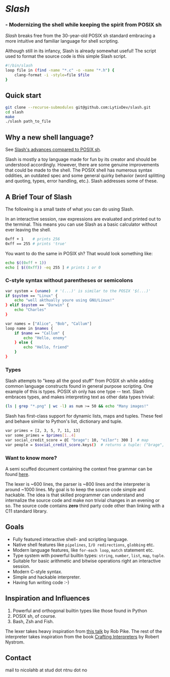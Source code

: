 # *Slash*
### - Modernizing the shell while keeping the spirit from POSIX sh
*Slash* breaks free from the 30-year-old POSIX sh standard embracing a more intuitive and familiar language for shell scripting.

Although still in its infancy, Slash is already somewhat useful! The script used to format the source code is this simple Slash script.
```sh
#!/bin/slash
loop file in (find -name "*.c" -o -name "*.h") {
    clang-format -i -style=file $file
}
```

## Quick start
```sh
git clone --recurse-submodules git@github.com:LytixDev/slash.git
cd slash
make
./slash path_to_file
```

## Why a new shell language?
See [Slash's advances compared to POSIX sh](coming-soon).

Slash is mostly a toy language made for fun by its creator and should be understood accordingly. However, there are some genuine improvements that could be made to the shell. The POSIX shell has numerous syntax oddities, an outdated spec and some general quirky behavior (word splitting and quoting, types, error handling, etc.). Slash addresses some of these.

## A Brief Tour of Slash
The following is a small taste of what you can do using Slash.

In an interactive session, raw expressions are evaluated and printed out to the terminal. This means you can use Slash as a basic calculator without ever leaving the shell.
```sh
0xff + 1    # prints 256
0xff == 255 # prints 'true'
```
You want to do the same in POSIX sh? That would look something like:
```sh
echo $((0xff + 1))
echo [ $((0xff)) -eq 255 ] # prints 1 or 0
```

### C-style syntax without parentheses or semicolons
``` sh
var system = (uname)  # '(...)' is similar to the POSIX '$(...)' 
if $system == "Linux" {
    echo "well akthually youre using GNU/Linux!"
} elif $system == "Darwin" {
    echo "Charles"
}
```
```sh
var names = ["Alice", "Bob", "Callum"]
loop name in $names {
    if $name == "Callum" {
        echo "Hello, enemy"
    } else {
        echo "Hello, friend"
    }
}
```

### Types
Slash attempts to "keep all the good stuff" from POSIX sh while adding common language constructs found in general purpose scripting. One example of this is types. POSIX sh only has one type -- text.  Slash embraces types, and makes interpreting text as other data types trivial:
```sh
(ls | grep "*.png" | wc -l) as num >= 50 && echo "Many images!"
```

Slash has first-class support for dynamic lists, maps and tuples. These feel and behave similar to Python's list, dictionary and tuple.
```sh
var primes = [2, 3, 5, 7, 11, 13]
var some_primes = $primes[1..4]
var social_credit_score = @[ "brage": 10, "eilor": 300 ]  # map
var people = $social_credit_score.keys()  # returns a tuple: ("brage", "eilor")
```

### Want to know more?
A semi scuffed document containing the context free grammar can be found [here](https://github.com/LytixDev/slash/blob/main/docs/grammar.txt).

The lexer is ~600 lines, the parser is ~800 lines and the interpreter is around ~1000 lines. My goal is to keep the source code simple and hackable. The idea is that skilled programmer can understand and internalize the source code and make non trivial changes in an evening or so.  The source code contains **zero** third party code other than linking with a C11 standard library.


## Goals
- Fully featured interactive shell- and scripting language.
- Native shell features like `pipelines`, `I/O redirections`, `globbing` etc. 
- Modern language features, like `for-each loop`, `match` statement etc.
- Type system with powerful builtin types: `string`, `number`, `list`, `map`, `tuple`.
- Suitable for basic arithmetic and bitwise operations right an interactive session.
- Modern C-style syntax.
- Simple and hackable interpreter.
- Having fun writing code :-)

## Inspiration and Influences
1. Powerful and orthogonal builtin types like those found in Python
2. POSIX sh, of course.
3. Bash, Zsh and Fish.

The lexer takes heavy inspiration from [this talk](https://www.youtube.com/watch?v=HxaD_trXwRE) by Rob Pike. The rest of the interpreter takes inspiration from the book [Crafting Interpreters](https://craftinginterpreters.com/) by Robert Nystrom.

## Contact
mail to nicolahb at stud dot ntnu dot no
